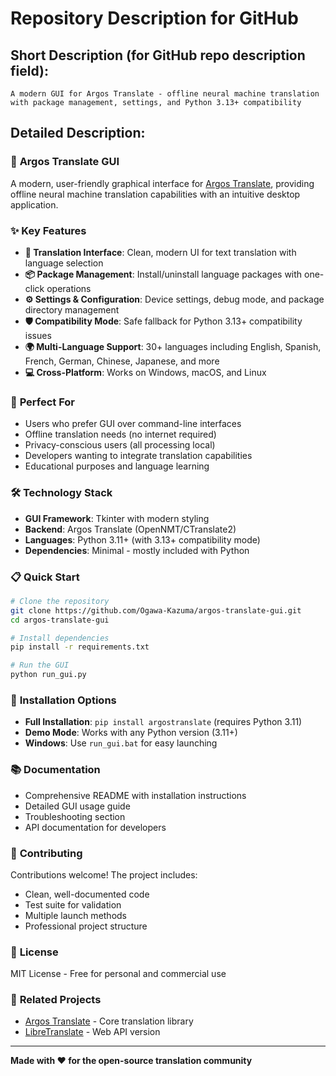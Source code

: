 # Repository Description for GitHub

## Short Description (for GitHub repo description field):
```
A modern GUI for Argos Translate - offline neural machine translation with package management, settings, and Python 3.13+ compatibility
```

## Detailed Description:

### 🚀 **Argos Translate GUI**
A modern, user-friendly graphical interface for [Argos Translate](https://github.com/argosopentech/argos-translate), providing offline neural machine translation capabilities with an intuitive desktop application.

### ✨ **Key Features**
- **🔄 Translation Interface**: Clean, modern UI for text translation with language selection
- **📦 Package Management**: Install/uninstall language packages with one-click operations
- **⚙️ Settings & Configuration**: Device settings, debug mode, and package directory management
- **🛡️ Compatibility Mode**: Safe fallback for Python 3.13+ compatibility issues
- **🌍 Multi-Language Support**: 30+ languages including English, Spanish, French, German, Chinese, Japanese, and more
- **💻 Cross-Platform**: Works on Windows, macOS, and Linux

### 🎯 **Perfect For**
- Users who prefer GUI over command-line interfaces
- Offline translation needs (no internet required)
- Privacy-conscious users (all processing local)
- Developers wanting to integrate translation capabilities
- Educational purposes and language learning

### 🛠️ **Technology Stack**
- **GUI Framework**: Tkinter with modern styling
- **Backend**: Argos Translate (OpenNMT/CTranslate2)
- **Languages**: Python 3.11+ (with 3.13+ compatibility mode)
- **Dependencies**: Minimal - mostly included with Python

### 📋 **Quick Start**
```bash
# Clone the repository
git clone https://github.com/Ogawa-Kazuma/argos-translate-gui.git
cd argos-translate-gui

# Install dependencies
pip install -r requirements.txt

# Run the GUI
python run_gui.py
```

### 🔧 **Installation Options**
- **Full Installation**: `pip install argostranslate` (requires Python 3.11)
- **Demo Mode**: Works with any Python version (3.11+)
- **Windows**: Use `run_gui.bat` for easy launching

### 📚 **Documentation**
- Comprehensive README with installation instructions
- Detailed GUI usage guide
- Troubleshooting section
- API documentation for developers

### 🤝 **Contributing**
Contributions welcome! The project includes:
- Clean, well-documented code
- Test suite for validation
- Multiple launch methods
- Professional project structure

### 📄 **License**
MIT License - Free for personal and commercial use

### 🔗 **Related Projects**
- [Argos Translate](https://github.com/argosopentech/argos-translate) - Core translation library
- [LibreTranslate](https://github.com/LibreTranslate/LibreTranslate) - Web API version

---

**Made with ❤️ for the open-source translation community**
